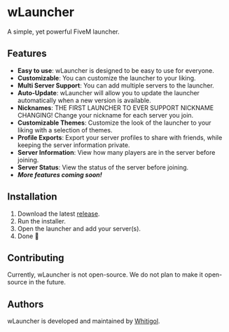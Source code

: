 # wLauncher

A simple, yet powerful FiveM launcher.

## Features

- **Easy to use**: wLauncher is designed to be easy to use for everyone.
- **Customizable**: You can customize the launcher to your liking.
- **Multi Server Support**: You can add multiple servers to the launcher.
- **Auto-Update**: wLauncher will allow you to update the launcher automatically when a new version is available.
- **Nicknames**: THE FIRST LAUNCHER TO EVER SUPPORT NICKNAME CHANGING! Change your nickname for each server you join.
- **Customizable Themes**: Customize the look of the launcher to your liking with a selection of themes.
- **Profile Exports**: Export your server profiles to share with friends, while keeping the server information private.
- **Server Information**: View how many players are in the server before joining.
- **Server Status**: View the status of the server before joining.
- **_More features coming soon!_**

## Installation

1. Download the latest [release](https://github.com/WhitigolSoftware/wLauncher/releases/latest/download/wLauncher.exe).
2. Run the installer.
3. Open the launcher and add your server(s).
4. Done 🎉

## Contributing

Currently, wLauncher is not open-source. We do not plan to make it open-source in the future.

## Authors

wLauncher is developed and maintained by [Whitigol](https://github.com/whitigol).
